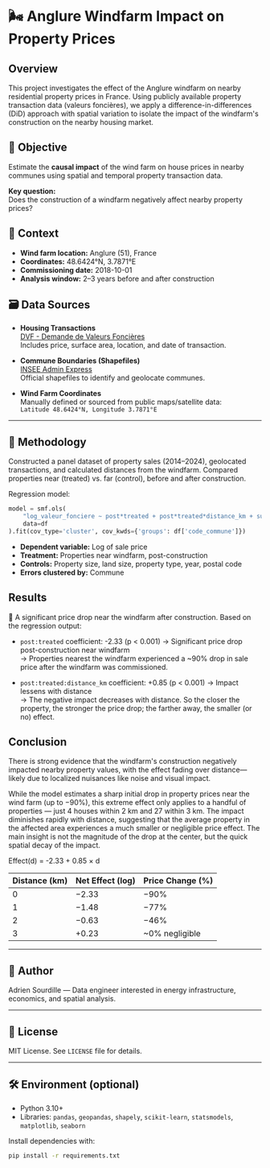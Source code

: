 # 🌬️ Anglure Windfarm Impact on Property Prices

## Overview
This project investigates the effect of the Anglure windfarm on nearby residential property prices in France. Using publicly available property transaction data (valeurs foncières), we apply a difference-in-differences (DiD) approach with spatial variation to isolate the impact of the windfarm's construction on the nearby housing market.

## 🎯 Objective
Estimate the **causal impact** of the wind farm on house prices in nearby communes using spatial and temporal property transaction data.

**Key question:**  
Does the construction of a windfarm negatively affect nearby property prices?

## 📍 Context
- **Wind farm location:** Anglure (51), France  
- **Coordinates:** 48.6424°N, 3.7871°E  
- **Commissioning date:** 2018-10-01  
- **Analysis window:** 2–3 years before and after construction

## 🗃️ Data Sources
- **Housing Transactions**  
  [DVF - Demande de Valeurs Foncières](https://www.data.gouv.fr/fr/datasets/demandes-de-valeurs-foncieres/)  
  Includes price, surface area, location, and date of transaction.

- **Commune Boundaries (Shapefiles)**  
  [INSEE Admin Express](https://www.insee.fr/fr/information/2114819)  
  Official shapefiles to identify and geolocate communes.

- **Wind Farm Coordinates**  
  Manually defined or sourced from public maps/satellite data:  
  `Latitude 48.6424°N, Longitude 3.7871°E`

---

## 🧪 Methodology
Constructed a panel dataset of property sales (2014–2024), geolocated transactions, and calculated distances from the windfarm. Compared properties near (treated) vs. far (control), before and after construction.

Regression model:

```python
model = smf.ols(
    "log_valeur_fonciere ~ post*treated + post*treated*distance_km + surface_reelle_bati + surface_terrain + C(type_local) + C(year) + C(code_postal)",
    data=df
).fit(cov_type='cluster', cov_kwds={'groups': df['code_commune']})
```
- **Dependent variable:** Log of sale price  
- **Treatment:** Properties near windfarm, post-construction  
- **Controls:** Property size, land size, property type, year, postal code  
- **Errors clustered by:** Commune


## Results
🔻 A significant price drop near the windfarm after construction.
Based on the regression output:

- `post:treated` coefficient: -2.33 (p < 0.001) → Significant price drop post-construction near windfarm  
→ Properties nearest the windfarm experienced a ~90% drop in sale price after the windfarm was commissioned.

- `post:treated:distance_km` coefficient: +0.85 (p < 0.001) → Impact lessens with distance  
→ The negative impact decreases with distance. So the closer the property, the stronger the price drop; the farther away, the smaller (or no) effect.

## Conclusion
There is strong evidence that the windfarm's construction negatively impacted nearby property values, with the effect fading over distance—likely due to localized nuisances like noise and visual impact.

While the model estimates a sharp initial drop in property prices near the wind farm (up to −90%), this extreme effect only applies to a handful of properties — just 4 houses within 2 km and 27 within 3 km. The impact diminishes rapidly with distance, suggesting that the average property in the affected area experiences a much smaller or negligible price effect. The main insight is not the magnitude of the drop at the center, but the quick spatial decay of the impact.

Effect(d) = -2.33 + 0.85 × d 

| Distance (km) | Net Effect (log) | Price Change (%) |
| ------------- | ---------------- | ---------------- |
| 0             | −2.33            | −90%             |
| 1             | −1.48            | −77%             |
| 2             | −0.63            | −46%             |
| 3             | +0.23            | ~0% negligible   |


---

## 👤 Author
Adrien Sourdille — Data engineer interested in energy infrastructure, economics, and spatial analysis.

---

## 📜 License
MIT License. See `LICENSE` file for details.

---

## 🛠️ Environment (optional)
- Python 3.10+  
- Libraries: `pandas`, `geopandas`, `shapely`, `scikit-learn`, `statsmodels`, `matplotlib`, `seaborn`

Install dependencies with:  
```bash
pip install -r requirements.txt

